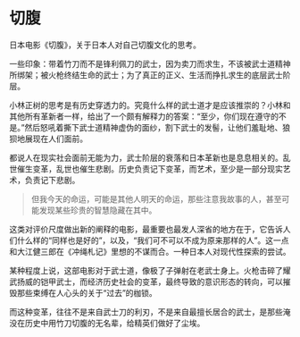 # 切腹

日本电影《切腹》，关于日本人对自己切腹文化的思考。

一些印象：带着竹刀而不是锋利佩刀的武士，因为卖刀而求生，不该被武士道精神所绑架；被火枪终结生命的武士；为了真正的正义、生活而挣扎求生的底层武士阶层。

小林正树的思考是有历史穿透力的。究竟什么样的武士道才是应该推崇的？小林和其他所有革新者一样，给出了一个颇有解释力的答案：“至少，你们现在遵守的不是。”然后怒吼着撕下武士道精神虚伪的面纱，割下武士的发髻，让他们羞耻地、狼狈地展现在人们面前。

都说人在现实社会面前无能为力，武士阶层的衰落和日本革新也是息息相关的。乱世催生变革，乱世也催生悲剧。历史负责记下变革，而艺术，至少是一部分现实艺术，负责记下悲剧。

> 但我今天的命运，可能是其他人明天的命运，那些注意我故事的人，甚至可能发现某些珍贵的智慧隐藏在其中。
> 

这类对评价尺度做出新的阐释的电影，最重要也最发人深省的地方在于，它告诉人们什么样的“同样也是好的”，以及，“我们可不可以不成为原来那样的人”。这一点和大江健三郎在《冲绳札记》里想的不谋而合。一种日本人对现代性探索的尝试。

某种程度上说，这部电影对于武士道，像极了子弹射在老武士身上。火枪击碎了耀武扬威的铠甲武士，而经济历史社会的变革，最终导致的意识形态的转向，可以摧毁那些束缚在人心头的关于“过去”的枷锁。

而这种变革，往往不是来自武士刀的利刃，不是来自最擅长居合的武士，是那些淹没在历史中用竹刀切腹的无名辈，给精英们做好了尘埃。